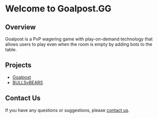 # Welcome to Goalpost.GG

## Overview

Goalpost is a PvP wagering game with play-on-demand technology that allows users to play even when the room is empty by adding bots to the table.

## Projects

- [Goalpost](https://goalpost.gg)
- [BULLSvBEARS](https://bullsvbears.com)

## Contact Us

If you have any questions or suggestions, please [contact us](mailto:neek@aced.capital).
